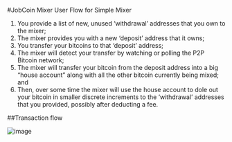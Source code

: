 #JobCoin Mixer
User Flow for Simple Mixer
1. You provide a list of new, unused ‘withdrawal’ addresses that you own to the mixer;
2. The mixer provides you with a new ‘deposit’ address that it owns;
3. You transfer your bitcoins to that ‘deposit’ address;
4. The mixer will detect your transfer by watching or polling the P2P Bitcoin network;
5. The mixer will transfer your bitcoin from the deposit address into a big “house account”
along with all the other bitcoin currently being mixed; and
6. Then, over some time the mixer will use the house account to dole out your bitcoin in
smaller discrete increments to the ‘withdrawal’ addresses that you provided, possibly
after deducting a fee.

##Transaction flow


![image](https://github.com/nikks95/bcoin-mixer/assets/22238994/b76f0178-7300-4d81-ad9d-7d9b50765d43)
